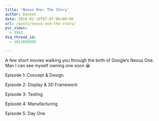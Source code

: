 ```yaml
---
title: 'Nexus One: The Story'
author: Danesh
date: 2010-02-19T07:07:06+00:00
url: /posts/nexus-one-the-story/
pvc_views:
  - 3563
dsq_thread_id:
  - 1013856845

---
```

A few short movies walking you through the birth of Google&#8217;s Nexus One. Man I can see myself owning one soon 😀

Episode 1: Concept & Design



<!--more-->Episode 2: Display & 3D Framework



Episode 3: Testing



Episode 4: Manufacturing



Episode 5: Day One